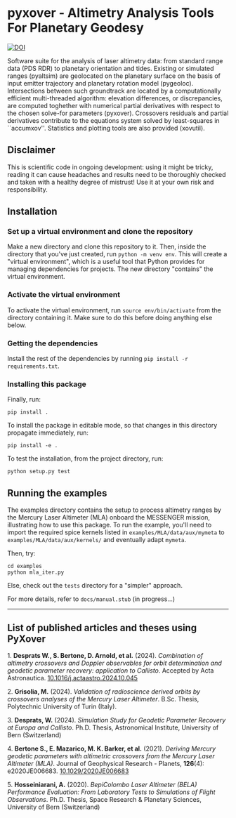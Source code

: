# pyxover - Altimetry Analysis Tools For Planetary Geodesy
[![DOI](https://zenodo.org/badge/319753409.svg)](https://zenodo.org/badge/latestdoi/319753409)

Software suite for the analysis of laser altimetry data: from standard range data (PDS RDR) to planetary orientation and
 tides. Existing or simulated ranges (pyaltsim) are geolocated on the planetary surface
 on the basis of input emitter trajectory and planetary rotation model (pygeoloc).
 Intersections between such groundtrack are located by a computationally efficient
 multi-threaded algorithm: elevation differences, or discrepancies, are computed toghether with 
 numerical partial derivatives with respect to the chosen solve-for parameters (pyxover).
 Crossovers residuals and partial derivatives contribute to the equations system solved by 
 least-squares in ``accumxov''. Statistics and plotting tools are also provided (xovutil).
 
## Disclaimer

This is scientific code in ongoing development: using it might be tricky, reading it can cause 
 headaches and results need to be thoroughly checked and taken with a healthy degree of mistrust!
Use it at your own risk and responsibility. 
 ## Installation ##

### Set up a virtual environment and clone the repository ###

Make a new directory and clone this repository to it. Then, inside the
directory that you've just created, run `python -m venv env`. This will
create a "virtual environment", which is a useful tool that Python
provides for managing dependencies for projects. The new directory
"contains" the virtual environment.

### Activate the virtual environment ###

To activate the virtual environment, run `source env/bin/activate` from
the directory containing it. Make sure to do this before doing
anything else below.

### Getting the dependencies ###

Install the rest of the dependencies by running `pip install -r
requirements.txt`.

[//]: # (!! Cartopy &#40;`https://scitools.org.uk/cartopy/docs/latest/index.html`&#41; and GDAL )

[//]: # (&#40;`https://gdal.org`&#41; libraries might be required by some routines )

[//]: # (&#40;especially plotting and evaluation tools&#41; and they need to be installed )

[//]: # (separately !!)

### Installing this package ###

Finally, run:
``` shell
pip install .
```
To install the package in editable mode, so that changes in this
directory propagate immediately, run:
``` shell
pip install -e .
```
To test the installation, from the project directory, run:
``` shell
python setup.py test
```

## Running the examples ##

The examples directory contains the setup to process altimetry ranges by the Mercury
 Laser Altimeter (MLA) onboard the MESSENGER mission, illustrating how 
 to use this package. To run the example, you'll need to import the required spice 
 kernels listed in `examples/MLA/data/aux/mymeta` to `examples/MLA/data/aux/kernels/` and eventually adapt `mymeta`.

 Then, try:
``` shell
cd examples
python mla_iter.py
```
Else, check out the `tests` directory for a "simpler" approach.

For more details, refer to `docs/manual.stub` (in progress...)

---

## List of published articles and theses using PyXover ##

<a id="1"></a>1. **Desprats W., S. Bertone, D. Arnold, et al.** (2024). *Combination of altimetry crossovers and Doppler observables for orbit determination and geodetic parameter recovery: application to Callisto*. Accepted by Acta Astronautica. [10.1016/j.actaastro.2024.10.045](https://doi.org/10.1016/j.actaastro.2024.10.045)  

<a id="2"></a>2. **Grisolia, M.** (2024). *Validation of radioscience derived orbits by crossovers analyses of the Mercury Laser Altimeter*. B.Sc. Thesis, Polytechnic University of Turin (Italy).

<a id="3"></a>3. **Desprats, W.** (2024). *Simulation Study for Geodetic Parameter Recovery at Europa and Callisto*. Ph.D. Thesis, Astronomical Institute, University of Bern (Switzerland) 

[//]: # (Available at: [link]&#40;https://example.com&#41;  )
<a id="4"></a>4. **Bertone S., E. Mazarico, M. K. Barker, et al.** (2021). *Deriving Mercury geodetic parameters with altimetric crossovers from the Mercury Laser Altimeter (MLA)*. Journal of Geophysical Research - Planets, **126**(4): e2020JE006683. [10.1029/2020JE006683](http://dx.doi.org/10.1029/2020JE006683)

<a id="5"></a>5. **Hosseiniarani, A.** (2020). *BepiColombo Laser Altimeter (BELA) Performance Evaluation: From Laboratory Tests to Simulations of Flight Observations*. Ph.D. Thesis, Space Research & Planetary Sciences, University of Bern (Switzerland) 
